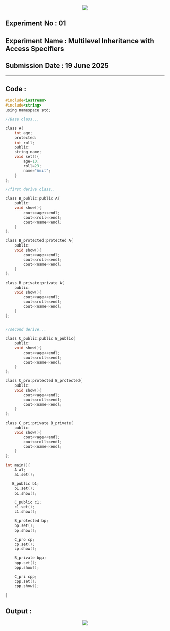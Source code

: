 <p align="center">
<img src="https://github.com/user-attachments/assets/2f13050e-5f59-4f3f-9d1a-e6c9513ebc16">


## **Experiment No : 01**
## **Experiment Name : Multilevel Inheritance with Access Specifiers**
## **Submission Date : 19 June 2025**
----------

## **Code :**
```C
#include<iostream>
#include<string>
using namespace std;

//Base class...

class A{
    int age;
    protected:
    int roll;
    public:
    string name;
    void set(){
        age=10;
        roll=23;
        name="Amit";
    }
};

//first derive class..

class B_public:public A{
    public:
    void show(){
        cout<<age<<endl;
        cout<<roll<<endl;
        cout<<name<<endl;
    }       
};

class B_protected:protected A{
    public:
    void show(){
        cout<<age<<endl;
        cout<<roll<<endl;
        cout<<name<<endl;
    }  
};

class B_private:private A{
    public:
    void show(){
        cout<<age<<endl;
        cout<<roll<<endl;
        cout<<name<<endl;
    }  
};


//second derive...

class C_public:public B_public{
    public:
    void show(){
        cout<<age<<endl;
        cout<<roll<<endl;
        cout<<name<<endl;
    }       
};

class C_pro:protected B_protected{
    public:
    void show(){
        cout<<age<<endl;
        cout<<roll<<endl;
        cout<<name<<endl;
    }       
};

class C_pri:private B_private{
    public:
    void show(){
        cout<<age<<endl;
        cout<<roll<<endl;
        cout<<name<<endl;
    }       
};

int main(){
    A a1;
    a1.set();

   B_public b1;
    b1.set();
    b1.show();

    C_public c1;
    c1.set();
    c1.show();

    B_protected bp;
    bp.set();
    bp.show();

    C_pro cp;
    cp.set();
    cp.show();

    B_private bpp;
    bpp.set();
    bpp.show();

    C_pri cpp;
    cpp.set();
    cpp.show();

}

```
## **Output :**
<p align="center">
<img src="https://github.com/user-attachments/assets/69562142-7029-42fd-a66f-d878a592c9c2">



</p>

